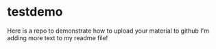 # testdemo
Here is a repo to demonstrate how to upload your material to github
I'm adding more text to my readme file!
